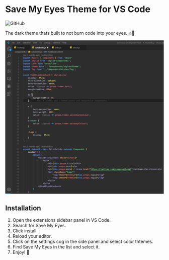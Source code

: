 # Save My Eyes Theme for VS Code

![GitHub](https://img.shields.io/github/license/ZaphodAndo/save-my-eyes)

The dark theme thats built to not burn code into your eyes. 🔥👀

![Preview](https://github.com/ZaphodAndo/save-my-eyes/blob/master/images/Preview.png)

## Installation
1. Open the extensions sidebar panel in VS Code.
2. Search for Save My Eyes.
3. Click install.
4. Reload your editor.
5. Click on the settings cog in the side panel and select color thtemes.
6. Find Save My Eyes in the list and select it.
7. Enjoy! 🦀
